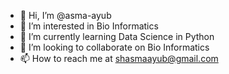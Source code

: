 - 👋 Hi, I’m @asma-ayub
- 👀 I’m interested in Bio Informatics
- 🌱 I’m currently learning Data Science in Python
- 💞️ I’m looking to collaborate on Bio Informatics
- 📫 How to reach me at shasmaayub@gmail.com

<!---
asma-ayub/asma-ayub is a ✨ special ✨ repository because its `README.md` (this file) appears on your GitHub profile.
You can click the Preview link to take a look at your changes.
--->
